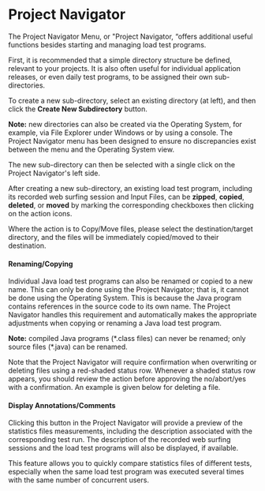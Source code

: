 # Project Navigator



The Project Navigator Menu, or "Project Navigator, “offers additional useful functions besides starting and managing load test programs.

First, it is recommended that a simple directory structure be defined, relevant to your projects. It is also often useful for individual application releases, or even daily test programs, to be assigned their own sub-directories.

To create a new sub-directory, select an existing directory (at left), and then click the **Create New Subdirectory** button.



**Note:** new directories can also be created via the Operating System, for example, via File Explorer under Windows or by using a console. The Project Navigator menu has been designed to ensure no discrepancies exist between the menu and the Operating System view.

The new sub-directory can then be selected with a single click on the Project Navigator's left side.

After creating a new sub-directory, an existing load test program, including its recorded web surfing session and Input Files, can be **zipped**, **copied**, **deleted**, or **moved** by marking the corresponding checkboxes then clicking on the action icons.



Where the action is to Copy/Move files, please select the destination/target directory, and the files will be immediately copied/moved to their destination.



#### Renaming/Copying <a href="#projectnavigator-renaming-copying" id="projectnavigator-renaming-copying"></a>

Individual Java load test programs can also be renamed or copied to a new name. This can only be done using the Project Navigator; that is, it cannot be done using the Operating System. This is because the Java program contains references in the source code to its own name. The Project Navigator handles this requirement and automatically makes the appropriate adjustments when copying or renaming a Java load test program.



**Note:** compiled Java programs (\*.class files) can never be renamed; only source files (\*.java) can be renamed.

Note that the Project Navigator will require confirmation when overwriting or deleting files using a red-shaded status row. Whenever a shaded status row appears, you should review the action before approving the no/abort/yes with a confirmation. An example is given below for deleting a file.



#### Display Annotations/Comments <a href="#projectnavigator-displayannotations-comments" id="projectnavigator-displayannotations-comments"></a>



Clicking this button in the Project Navigator will provide a preview of the statistics files measurements, including the description associated with the corresponding test run. The description of the recorded web surfing sessions and the load test programs will also be displayed, if available.

This feature allows you to quickly compare statistics files of different tests, especially when the same load test program was executed several times with the same number of concurrent users.
